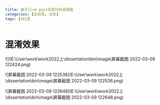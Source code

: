 ```yaml
---
title: 基于llvm pass实现代码混淆器
categories: [总目录, 日志]
tags: [日记]
---
```


# 混淆效果

![](E:\User\work\work2022上\dissertation\bin\image\屏幕截图 2022-03-09 122424.png)

![屏幕截图 2022-03-09 122538](E:\User\work\work2022上\dissertation\bin\image\屏幕截图 2022-03-09 122538.png)

![屏幕截图 2022-03-09 122648](E:\User\work\work2022上\dissertation\bin\image\屏幕截图 2022-03-09 122648.png)
